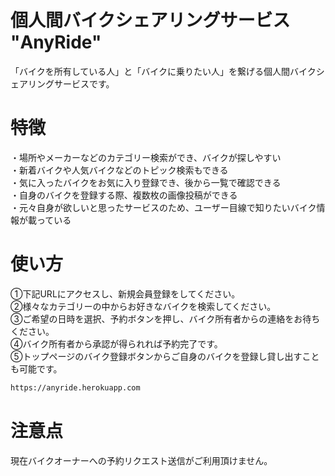 # 個人間バイクシェアリングサービス "AnyRide"

「バイクを所有している人」と「バイクに乗りたい人」を繋げる個人間バイクシェアリングサービスです。  

# 特徴

・場所やメーカーなどのカテゴリー検索ができ、バイクが探しやすい  
・新着バイクや人気バイクなどのトピック検索もできる  
・気に入ったバイクをお気に入り登録でき、後から一覧で確認できる  
・自身のバイクを登録する際、複数枚の画像投稿ができる  
・元々自身が欲しいと思ったサービスのため、ユーザー目線で知りたいバイク情報が載っている  

# 使い方

①下記URLにアクセスし、新規会員登録をしてください。  
②様々なカテゴリーの中からお好きなバイクを検索してください。  
③ご希望の日時を選択、予約ボタンを押し、バイク所有者からの連絡をお待ちください。  
④バイク所有者から承認が得られれば予約完了です。  
⑤トップページのバイク登録ボタンからご自身のバイクを登録し貸し出すことも可能です。  

```bash
https://anyride.herokuapp.com
```

# 注意点

現在バイクオーナーへの予約リクエスト送信がご利用頂けません。  
